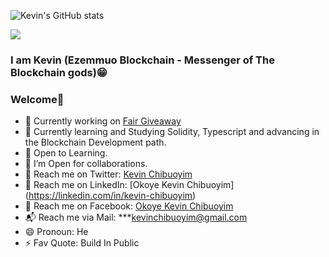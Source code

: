 


![Kevin's GitHub stats](https://github-readme-stats.vercel.app/api?username=ginakev&show_icons=true&count_private=true&theme=merko)

![](https://github-readme-streak-stats.herokuapp.com/?user=ginakev&count_private=true&theme=radical)


### I am Kevin (Ezemmuo Blockchain - Messenger of The Blockchain gods)😁

### Welcome👋

- 🔭 Currently working on [Fair Giveaway](https://github.com/ginakev/Fair-Giveaway)
- 🌱 Currently learning and Studying Solidity, Typescript and advancing in the Blockchain Development path.
- 🤔 Open to Learning.
- 👯 I’m Open for collaborations.
- 🔗 Reach me on Twitter: [Kevin Chibuoyim](https://twitter.com/kevin_chibuoyim)
- 🔗 Reach me on LinkedIn: [Okoye Kevin Chibuoyim] (https://linkedin.com/in/kevin-chibuoyim)
- 🔗 Reach me on Facebook: [Okoye Kevin Chibuoyim](https://facebook.com/kevin.okoye.14)
- 📬 Reach me via Mail: ***kevinchibuoyim@gmail.com
- 😄 Pronoun: He
- ⚡ Fav Quote: Build In Public
